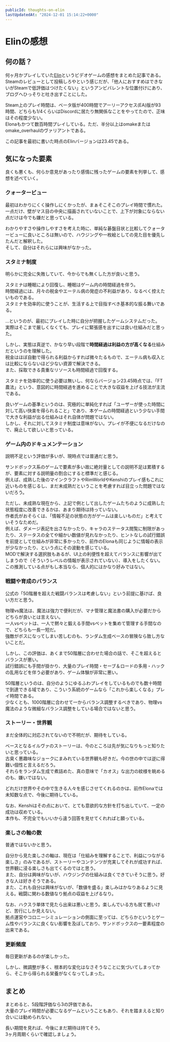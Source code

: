 ```yaml
---
publicId: thoughts-on-elin
lastUpdatedAt: "2024-12-01 15:14:22+0000"
---
```


# Elinの感想

## 何の話？

何ヶ月かプレイしていた[Elin](https://store.steampowered.com/app/2135150/Elin/?l=japanese)というビデオゲームの感想をまとめた記事である。  
Steamのレビューとして投稿しろやという感じだが、「他人におすすめはできないがSteamで低評価はつけたくない」というアンビバレントな位置付けにあり、ブログへひっそりと吐き出すことにした。

Steam上のプレイ時間は、ベータ版が400時間でアーリーアクセス(EA)版が93時間、どちらも1/4くらいはDiscordに居たり無関係なことをやってたので、正味はその程度少ない。  
Elonaもかつて数百時間プレイしている。ただ、半分以上はomakeまたはomake_overhaulのヴァリアントである。

この記事を最初に書いた時点のElinバージョンは23.45である。

## 気になった要素

良くも悪くも、何らか意見があったり感情に残ったゲームの要素を列挙して、感想を述べていく。

### クォータービュー

最初はわかりにくく操作しにくかったが、まぁそこそこのプレイ時間で慣れた。  
一点だけ、壁がマス目の中央に描画されていないことで、上下が対象にならない点だけは今でも嫌だと思っている。

わかりやすさや操作しやすさを考えた時に、単純な碁盤目状と比較してクォータービューに良いところは無いので、ハウジングや一枚絵としての見た目を優先したんだと解釈した。  
そして、自分はそれらには興味がなかった。

### スタミナ制度

明らかに完全に失敗していて、今からでも無くした方が良いと思う。

スタミナは睡眠により回復し、睡眠はゲーム内の時間経過を伴う。  
時間経過には、月々の税金やエーテル病の発症の不利益があり、なるべく控えたいものである。  
スタミナを効率的に使うことが、生活する上で目指すべき基本的な振る舞いである。

...というのが、最初にプレイした時に自分が把握したゲームシステムだった。  
実際はそこまで厳しくなくても、プレイに緊張感を出すには良い仕組みだと思った。

しかし、実態は真逆で、かなり早い段階で**時間経過は利益の方が高くなる**仕組みだというのを理解した。  
税金はほぼ自動で得られる利益からすれば微々たるもので、エーテル病も収入とは比較にならないほど少ない資源で解決できる。  
また、採取できる貴重なリソースも時間経過で回復する。

スタミナを効率的に使う必要は無いし、何ならバージョン23.45時点では、「FT農法」という、意図的に時間経過を進めることで大きな収益を上げる技法が主流である。

良いゲームの基準というのは、究極的に単純化すれば「ユーザーが使った時間に対して高い快楽を得られること」であり、本ゲームの時間経過という少ない手間で大きな利益が出る仕組みはそれ自体が問題ではない。  
しかし、それに対してスタミナ制度は意味がない。プレイが不便になるだけなので、廃止して欲しいと思っている。

### ゲーム内のドキュメンテーション

説明不足という評価が多いが、現時点では普通だと思う。

サンドボックス系のゲームで要素が多い故に絶対量としての説明不足は累積するが、要素に対する説明量の割合にすると標準だと感じる。  
例えば、成熟した後のマインクラフトやRimWorldやKenshiのプレイ感もこれに近いものを感じるし、まだ未成熟だということを考慮すれば目立った問題ではないだろう。

ただし、未成熟な現在から、上記で例として出したゲームたちのように成熟した状態程度に改善できるかは、あまり期待は持っていない。  
作者氏がおそらくは、「情報不足の状態の方がゲームは楽しいものだ」と考えていそうなためだ。  
例えば、ダメージ表記を出さなかったり、キャラのステータス閲覧に制限があったり、ステータスの全てや細かい数値が見れなかったり、ヒントなしの試行錯誤を前提として仕組みが非常に多かったり、前作のElonaも同じように情報の表示が少なかったり、という点にその波動を感じている。  
MODで解決する選択肢もあるが、UI上の利便性を超えてバランスに影響が出てしまうので（そういうレベルの情報が表示されていない）、導入をしたくない。  
この推測している点がもし本当なら、個人的にはかなり好みではない。

### 戦闘や育成のバランス

公式の「50階層を超えた戦闘バランスは考慮しない」という前提に基けば、良い方だと思う。

物理vs魔法は、魔法は強力で便利だが、マナ管理と魔法書の購入が必要だからどちらが良いとは言えない。  
一人vsペットは、一人で黙々と鍛える手間vsペットを集めて管理する手間なので、どちらも一長一短だ。  
強敵がボスになってしまい苦しむのも、ランダム生成ベースの冒険なら致し方ないことだ。

しかし、この評価は、あくまで50階層に合わせた場合の話で、そこを超えるとバランスが悪い。  
試行錯誤にも手間が掛かり、大量のプレイ時間・セーブ＆ロードの多用・ハックの乱用などを伴う必要があり、ゲーム体験が非常に悪い。

50階層というのは、自分のようにゆるふわプレイをしているものでも数十時間で到達できる域であり、こういう系統のゲームなら「これから楽しくなる」プレイ時間である。  
少なくとも、1000階層に合わせて一からバランス調整するべきであり、物理vs魔法のような微細なバランス調整をしている場合ではないと思う。

### ストーリー・世界観

まだ全体的に対応されてないので不明だが、期待をしている。

ベースとなるイルヴァのストーリーは、今のところは先が気になりもっと知りたいと思っている。  
古臭く悪趣味なジョークにまみれている世界観も好きだ。今の世の中では逆に得難い個性と言えるだろう。  
それらをランダム生成で煮詰めた、真の意味で「カオス」な出力の紋様を眺めるのも、嫌いではない。

どれだけ世界やその中で生きる人々を感じさせてくれるのかは、前作Elonaでは未知数な点で、今後に期待している。

なお、Kenshiはその点において、とても意欲的な方針を打ち出していて、一定の成功は収めている。  
本作も、不完全でもいいから違う回答を見せてくれればと願っている。

### 楽しさの軸の数

普通ではないかと思う。

自分から見た楽しさの軸は、現在は「仕組みを理解することで、利益につながる楽しさ」のみであるが、ストーリーやコンテンツが充実してそれが成功すれば、世界観に浸る楽しさも出てくるのではと思う。  
また、自分は興味がないが、ハウジングの仕組みは良くできていそうに思う。好きな人は好きそうである。  
また、これも自分は興味がないが、「数値を盛る」楽しみはかなりあるように見える。戦闘に関わる数値なり拠点の収益を上げるなり。

なお、ハクスラ単体で見たら出来は悪いと思う。楽しんでいる方も居て悪いけど、苦行にしか見えない。  
拠点運営やコロニーシミュレーションの側面に至っては、どちらかというとゲーム性やバランスに良くない影響を及ぼしており、サンドボックスの一要素程度の出来である。

### 更新頻度

毎日更新があるのが楽しかった。

しかし、微調整が多く、根本的な変化はなさそうなことに気づいてしまってから、そこから得られる栄養がなくなってしまった。

## まとめ

まとめると、5段階評価なら3の評価である。  
大量のプレイ時間が必要になるゲームということもあり、それを踏まえると知り合いには勧められない。

長い期間を見れば、今後にまだ期待は持てそう。  
3ヶ月周期くらいで確認しましょう。
